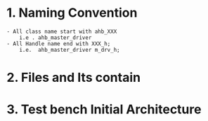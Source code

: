 # 1. Naming Convention   
    - All class name start with ahb_XXX  
        i.e . ahb_master_driver  
    - All Handle name end with XXX_h;  
        i.e.  ahb_master_driver m_drv_h;  
        
# 2. Files and Its contain
# 3. Test bench Initial Architecture
    

